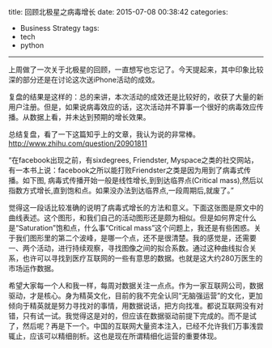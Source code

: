 title: 回顾北极星之病毒增长
date: 2015-07-08 00:38:42
categories:
- Business Strategy
tags:
- tech
- python
---
上周做了一次关于北极星的回顾，一直想写也忘记了。今天提起来，其中印象比较深的部分还是在讨论这次送iPhone活动的成效。

复盘的结果是这样的：总的来讲，本次活动的成效还是比较好的，收获了大量的新用户注册。但是，如果说病毒效应的话，这次活动并不算事一个很好的病毒效应传播。从数据上看，并未达到预期的增长效果。

总结复盘，看了一下这篇知乎上的文章，我认为说的非常棒。
http://www.zhihu.com/question/20901811

“在facebook出现之前，有sixdegrees, Friendster, Myspace之类的社交网站，有一本书上说：facebook之所以能打败Friendster之类是因为用到了病毒式传播。如下图, 病毒式传播开始一般是线性增长,到到达临界点(Critical mass),然后以指数方式增长,直到饱和点。如果没办法到达临界点,一段周期后,就废了。”

觉得这一段话比较准确的说明了病毒式增长的方法和意义。下面这张图是原文中的曲线表述。这个图形，和我们自己的活动图形还是颇为相似。但是如何界定什么是“Saturation”饱和点，什么事“Critical mass”这个问题上，我还是有些困惑。关于我们图形里的第二个波峰，是哪一个点，还不是很清楚。我的感觉是，还需要一、两个活动，进行持续观察，寻找图像之间的拟合系数。通过这种曲线拟合关系，也许可以寻找到医疗互联网的一些有意思的数据。也就是这大约280万医生的市场运作数据。

希望大家每一个人和我一样，每周对数据关注一点点。作为一家互联网公司，数据驱动，才是核心。身为精英文化，目前的我不完全认同“无脑强运营”的文化，更加倾向于精英就是努力寻找对的事情，用数据说话，把方向找准。都说互联网没有对错，只有试一试。我觉得这是对的，但应该在数据驱动前提下完成的。而不是试了，然后呢？再是下一个。中国的互联网大量资本注入，已经不允许我们万事浅尝辄止，应该可以精细剖析。这也是现在所谓精细化运营的重要体现。